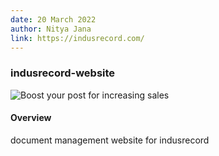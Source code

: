 ```yaml
---
date: 20 March 2022
author: Nitya Jana
link: https://indusrecord.com/
---
```


### indusrecord-website

![Boost your post for increasing sales](/images/portfolio/indusrecord-website.jpg)

#### Overview

document management website for indusrecord

